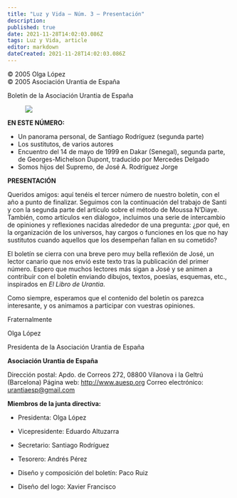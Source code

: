 ```yaml
---
title: "Luz y Vida — Núm. 3 — Presentación"
description: 
published: true
date: 2021-11-28T14:02:03.086Z
tags: Luz y Vida, article
editor: markdown
dateCreated: 2021-11-28T14:02:03.086Z
---
```


<p class="v-card v-sheet theme--light grey lighten-3 px-2">© 2005 Olga López<br>© 2005 Asociación Urantia de España</p>

Boletín de la Asociación Urantia de España

<figure id="Figure_1" class="image urantiapedia">
<img src="/image/article/Luz_y_Vida/LyV1/01.jpg">
</figure>

**EN ESTE NÚMERO:**

- Un panorama personal, de Santiago Rodríguez (segunda parte)
- Los sustitutos, de varios autores
- Encuentro del 14 de mayo de 1999 en Dakar (Senegal), segunda parte, de Georges-Michelson Dupont, traducido por Mercedes Delgado
- Somos hijos del Supremo, de José A. Rodríguez Jorge


**PRESENTACIÓN**

Queridos amigos: aquí tenéis el tercer número de nuestro boletín, con el año a punto de finalizar. Seguimos con la continuación del trabajo de Santi y con la segunda parte del artículo sobre el método de Moussa N’Diaye. También, como artículos «en diálogo», incluimos una serie de intercambio de opiniones y reflexiones nacidas alrededor de una pregunta: ¿por qué, en la organización de los universos, hay cargos o funciones en los que no hay sustitutos cuando aquellos que los desempeñan fallan en su cometido?

El boletín se cierra con una breve pero muy bella reflexión de José, un lector canario que nos envió este texto tras la publicación del primer número. Espero que muchos lectores más sigan a José y se animen a contribuir con el boletín enviando dibujos, textos, poesías, esquemas, etc., inspirados en _El Libro de Urantia_.

Como siempre, esperamos que el contenido del boletín os parezca interesante, y os animamos a participar con vuestras opiniones.

Fraternalmente

Olga López

Presidenta de la Asociación Urantia de España

**Asociación Urantia de España**

Dirección postal: Apdo. de Correos 272, 08800 Vilanova i la Geltrú (Barcelona)
Página web: http://www.auesp.org
Correo electrónico: urantiaesp@gmail.com

**Miembros de la junta directiva:**

- Presidenta: Olga López
- Vicepresidente: Eduardo Altuzarra
- Secretario: Santiago Rodríguez
- Tesorero: Andrés Pérez

- Diseño y composición del boletín: Paco Ruiz
- Diseño del logo: Xavier Francisco